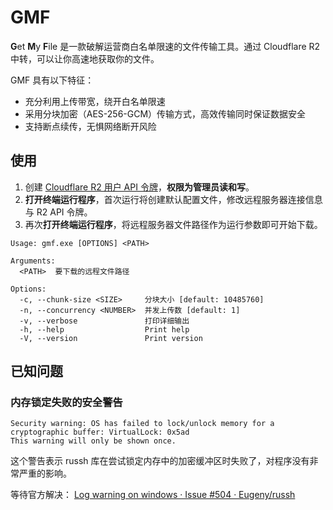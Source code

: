# GMF

**G**et **M**y **F**ile 是一款破解运营商白名单限速的文件传输工具。通过 Cloudflare R2 中转，可以让你高速地获取你的文件。

GMF 具有以下特征：

- 充分利用上传带宽，绕开白名单限速
- 采用分块加密（AES-256-GCM）传输方式，高效传输同时保证数据安全
- 支持断点续传，无惧网络断开风险

## 使用

1. 创建 [Cloudflare R2 用户 API 令牌](https://developers.cloudflare.com/r2/api/tokens/)，**权限为管理员读和写**。
2. **打开终端运行程序**，首次运行将创建默认配置文件，修改远程服务器连接信息与 R2 API 令牌。
3. 再次**打开终端运行程序**，将远程服务器文件路径作为运行参数即可开始下载。

```
Usage: gmf.exe [OPTIONS] <PATH>

Arguments:
  <PATH>  要下载的远程文件路径

Options:
  -c, --chunk-size <SIZE>     分块大小 [default: 10485760]
  -n, --concurrency <NUMBER>  并发上传数 [default: 1]
  -v, --verbose               打印详细输出
  -h, --help                  Print help
  -V, --version               Print version
```

## 已知问题

### 内存锁定失败的安全警告

```
Security warning: OS has failed to lock/unlock memory for a cryptographic buffer: VirtualLock: 0x5ad
This warning will only be shown once.
```

这个警告表示 russh 库在尝试锁定内存中的加密缓冲区时失败了，对程序没有非常严重的影响。

等待官方解决： [Log warning on windows · Issue #504 · Eugeny/russh](https://github.com/Eugeny/russh/issues/504)